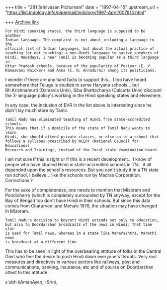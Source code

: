 +++
title = "281 Srinivasan Pichumani"
date = "1997-04-15"
upstream_url = "https://list.indology.info/pipermail/indology/1997-April/007814.html"

+++
[Archive link](https://list.indology.info/pipermail/indology/1997-April/007814.html)


	For Hindi speaking states, the third language is supposed to be another
	Indian language. The complaint is not about including a language to the
	official list of Indian languages, but about the actual practice of
	teaching (or not teaching) a non-Hindi language to native speakers of
	Hindi. Nowadays, I hear Tamil is becoming popular as a third language in
	Uttar Pradesh schools, because of the popularity of Periyar (E. V.
	Ramaswami Naicker) and Anna (C. N. Annadurai) among its politicians. 

I wonder if there are any hard facts to support this... I too
have heard somewhere that Telugu is studied in some Haryana 
schools...  but Bh.Krishnamurti (Osmania Univ), Siba Bhattacharya 
(Calcutta Univ) discount the 3-language policy's working in
the Hindi speaking states and elsewhere.

In any case, the inclusion of EVR in the list above is interesting
since he didn't lay much store by Tamil.  

	Tamil Nadu has eliminated teaching of Hindi from state-accredited schools. 
	This means that if a domicile of the state of Tamil Nadu wants to learn 
	Hindi, she should attend private classes, or else go to a school that 
	follows a syllabus prescribed by NCERT (National Council for Educational 
	Research and Training), instead of the local state examination board. 

I am not sure if this is right or if this is a recent development... 
I know of people who have studied Hindi in state-accredited schools
in TN... it all depended upon the school's resources.  But you can't 
study it in a TN state run school, I believe... like the schools run
by Madras Corporation.  Corrections ?

For the sake of completeness, one needs to mention that Mizoram and
Pondicherry (which is completely surrounded by TN anyway, except for
the Bay of Bengal) too don't have Hindi in their schools.  But since
this data comes from Chaturvedi and Mohale 1976, the situation may
have changed in Mizoram.

	Tamil Nadu's decision to boycott Hindi extends not only to education, 
	but also to Doordarshan broadcasts of the news in Hindi. That time slot 
	is used for Tamil news, whereas in a state like Maharashtra, Marathi news 
	is broadcast at a different time. 

This has to be seen in light of the overbearing attitude of folks 
in the Central Govt who feel the desire to push Hindi down everyone's
throats.  Very real measures and directives in various sectors like
railways, post and communications, banking, insurance, etc and of
course on Doordarshan attest to this attitude.

s'ubh kAmanAyen,
-Srini.





